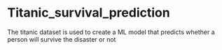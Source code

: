 # Titanic_survival_prediction
The titanic dataset is used to create a ML model that predicts whether a person will survive the disaster or not
